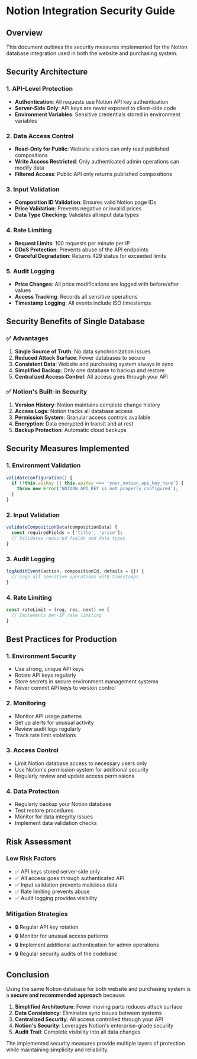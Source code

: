 # Notion Integration Security Guide

## Overview
This document outlines the security measures implemented for the Notion database integration used in both the website and purchasing system.

## Security Architecture

### 1. **API-Level Protection**
- **Authentication**: All requests use Notion API key authentication
- **Server-Side Only**: API keys are never exposed to client-side code
- **Environment Variables**: Sensitive credentials stored in environment variables

### 2. **Data Access Control**
- **Read-Only for Public**: Website visitors can only read published compositions
- **Write Access Restricted**: Only authenticated admin operations can modify data
- **Filtered Access**: Public API only returns published compositions

### 3. **Input Validation**
- **Composition ID Validation**: Ensures valid Notion page IDs
- **Price Validation**: Prevents negative or invalid prices
- **Data Type Checking**: Validates all input data types

### 4. **Rate Limiting**
- **Request Limits**: 100 requests per minute per IP
- **DDoS Protection**: Prevents abuse of the API endpoints
- **Graceful Degradation**: Returns 429 status for exceeded limits

### 5. **Audit Logging**
- **Price Changes**: All price modifications are logged with before/after values
- **Access Tracking**: Records all sensitive operations
- **Timestamp Logging**: All events include ISO timestamps

## Security Benefits of Single Database

### ✅ **Advantages**
1. **Single Source of Truth**: No data synchronization issues
2. **Reduced Attack Surface**: Fewer databases to secure
3. **Consistent Data**: Website and purchasing system always in sync
4. **Simplified Backup**: Only one database to backup and restore
5. **Centralized Access Control**: All access goes through your API

### ✅ **Notion's Built-in Security**
1. **Version History**: Notion maintains complete change history
2. **Access Logs**: Notion tracks all database access
3. **Permission System**: Granular access controls available
4. **Encryption**: Data encrypted in transit and at rest
5. **Backup Protection**: Automatic cloud backups

## Security Measures Implemented

### 1. **Environment Validation**
```javascript
validateConfiguration() {
  if (!this.apiKey || this.apiKey === 'your_notion_api_key_here') {
    throw new Error('NOTION_API_KEY is not properly configured');
  }
}
```

### 2. **Input Validation**
```javascript
validateCompositionData(compositionData) {
  const requiredFields = ['title', 'price'];
  // Validates required fields and data types
}
```

### 3. **Audit Logging**
```javascript
logAuditEvent(action, compositionId, details = {}) {
  // Logs all sensitive operations with timestamps
}
```

### 4. **Rate Limiting**
```javascript
const rateLimit = (req, res, next) => {
  // Implements per-IP rate limiting
}
```

## Best Practices for Production

### 1. **Environment Security**
- Use strong, unique API keys
- Rotate API keys regularly
- Store secrets in secure environment management systems
- Never commit API keys to version control

### 2. **Monitoring**
- Monitor API usage patterns
- Set up alerts for unusual activity
- Review audit logs regularly
- Track rate limit violations

### 3. **Access Control**
- Limit Notion database access to necessary users only
- Use Notion's permission system for additional security
- Regularly review and update access permissions

### 4. **Data Protection**
- Regularly backup your Notion database
- Test restore procedures
- Monitor for data integrity issues
- Implement data validation checks

## Risk Assessment

### **Low Risk Factors**
- ✅ API keys stored server-side only
- ✅ All access goes through authenticated API
- ✅ Input validation prevents malicious data
- ✅ Rate limiting prevents abuse
- ✅ Audit logging provides visibility

### **Mitigation Strategies**
- 🔒 Regular API key rotation
- 🔒 Monitor for unusual access patterns
- 🔒 Implement additional authentication for admin operations
- 🔒 Regular security audits of the codebase

## Conclusion

Using the same Notion database for both website and purchasing system is a **secure and recommended approach** because:

1. **Simplified Architecture**: Fewer moving parts reduces attack surface
2. **Data Consistency**: Eliminates sync issues between systems
3. **Centralized Security**: All access controlled through your API
4. **Notion's Security**: Leverages Notion's enterprise-grade security
5. **Audit Trail**: Complete visibility into all data changes

The implemented security measures provide multiple layers of protection while maintaining simplicity and reliability. 